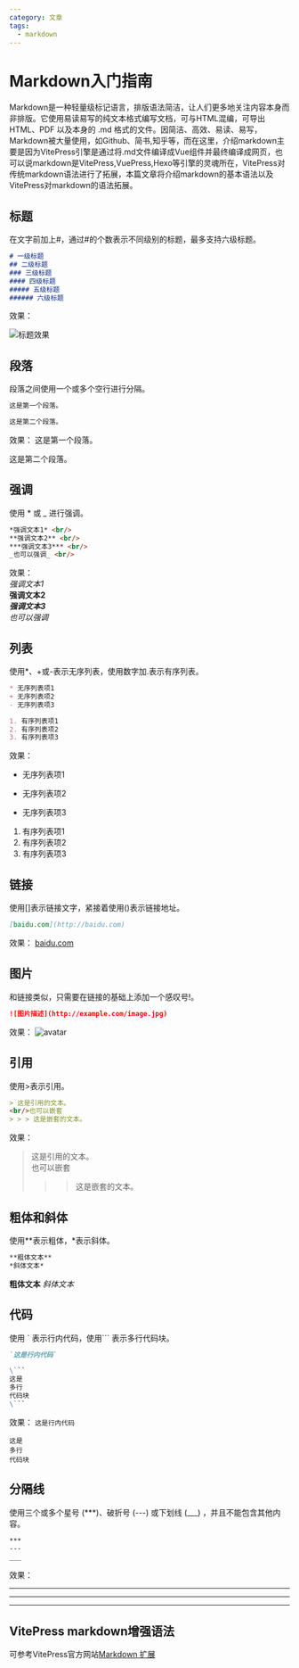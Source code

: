 ```yaml
---
category: 文章
tags:
  - markdown
---
```

# Markdown入门指南

Markdown是一种轻量级标记语言，排版语法简洁，让人们更多地关注内容本身而非排版。它使用易读易写的纯文本格式编写文档，可与HTML混编，可导出 HTML、PDF 以及本身的 .md 格式的文件。因简洁、高效、易读、易写，Markdown被大量使用，如Github、简书,知乎等，而在这里，介绍markdown主要是因为VitePress引擎是通过将.md文件编译成Vue组件并最终编译成网页，也可以说markdown是VitePress,VuePress,Hexo等引擎的灵魂所在，VitePress对传统markdown语法进行了拓展，本篇文章将介绍markdown的基本语法以及VitePress对markdown的语法拓展。


## 标题
在文字前加上#，通过#的个数表示不同级别的标题，最多支持六级标题。
```markdown
# 一级标题
## 二级标题
### 三级标题
#### 四级标题
##### 五级标题
###### 六级标题
```
效果：

![标题效果](https://6c73-lsj97-9giu4cj4abdc0985-1256331827.tcb.qcloud.la/imgs/2023_12/202312_1.png)


## 段落
段落之间使用一个或多个空行进行分隔。
```markdown
这是第一个段落。

这是第二个段落。
```
效果：
这是第一个段落。

这是第二个段落。

## 强调
使用 * 或 _ 进行强调。
```markdown
*强调文本1* <br/>
**强调文本2** <br/>
***强调文本3*** <br/>
_也可以强调_ <br/>
```
效果：<br/>
*强调文本1*<br/>
**强调文本2**<br/>
***强调文本3***<br/>
_也可以强调_<br/>

## 列表
使用*、+或-表示无序列表，使用数字加.表示有序列表。

```markdown
* 无序列表项1
+ 无序列表项2
- 无序列表项3

1. 有序列表项1
2. 有序列表项2
3. 有序列表项3
```
效果：
* 无序列表项1
+ 无序列表项2
- 无序列表项3

1. 有序列表项1
2. 有序列表项2
3. 有序列表项3

## 链接
使用[]表示链接文字，紧接着使用()表示链接地址。
```markdown
[baidu.com](http://baidu.com)
```
效果：
[baidu.com](http://baidu.com)

## 图片
和链接类似，只需要在链接的基础上添加一个感叹号!。
```markdown
![图片描述](http://example.com/image.jpg)
```
效果：
![avatar](https://q.qlogo.cn/g?b=qq&nk=1615685977&s=100)

## 引用
使用>表示引用。
```markdown
> 这是引用的文本。
<br/>也可以嵌套
> > > 这是嵌套的文本。
```
效果：
> 这是引用的文本。
<br/>也可以嵌套
> > > 这是嵌套的文本。

## 粗体和斜体

使用**表示粗体，*表示斜体。
```markdown
**粗体文本**
*斜体文本*
```
**粗体文本**
*斜体文本*

## 代码
使用 ` 表示行内代码，使用``` 表示多行代码块。
```markdown
`这是行内代码`

\```
这是
多行
代码块
\```

```
效果：
`这是行内代码`

```
这是
多行
代码块
```

## 分隔线
使用三个或多个星号 (***)、破折号 (---) 或下划线 (___) ，并且不能包含其他内容。
```markdown
***
---
___
```
效果：
***
---
___

## VitePress markdown增强语法

可参考VitePress官方网站[Markdown 扩展](https://vitepress.qzxdp.cn/guide/markdown.html)
